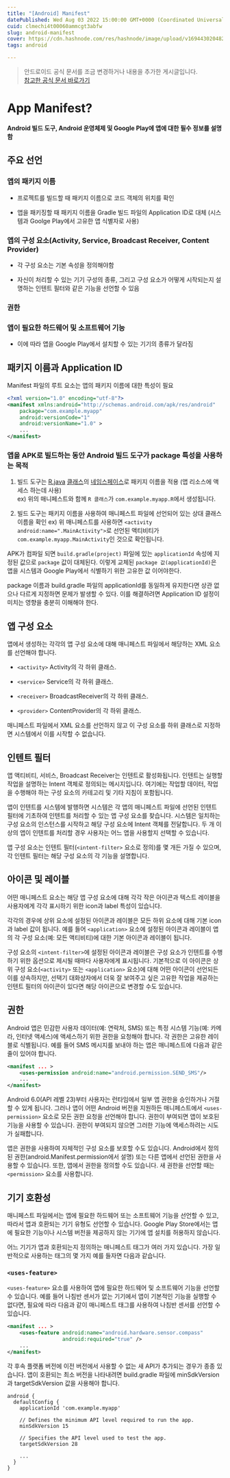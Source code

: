 ```yaml
---
title: "[Android] Manifest"
datePublished: Wed Aug 03 2022 15:00:00 GMT+0000 (Coordinated Universal Time)
cuid: clmechi4t00060ammcgt3abfw
slug: android-manifest
cover: https://cdn.hashnode.com/res/hashnode/image/upload/v1694430204827/d871f213-0b77-4447-9449-f9de2cd4b4f5.png
tags: android

---
```


> 안드로이드 공식 문서를 조금 변경하거나 내용을 추가한 게시글입니다.  
> [참고한 공식 문서 바로가기](https://developer.android.com/guide/topics/manifest/manifest-intro)

  

# App Manifest?

**Android 빌드 도구, Android 운영체제 및 Google Play에 앱에 대한 필수 정보를 설명함**

  

## 주요 선언

### 앱의 패키지 이름

* 프로젝트를 빌드할 때 패키지 이름으로 코드 객체의 위치를 확인
    
* 앱을 패키징할 때 패키지 이름을 Gradle 빌드 파일의 Application ID로 대체 (시스템과 Goolge Play에서 고유한 앱 식별자로 사용)
    

  

### 앱의 구성 요소(Activity, Service, Broadcast Receiver, Content Provider)

* 각 구성 요소는 기본 속성을 정의해야함
    
* 자신이 처리할 수 있는 기기 구성의 종류, 그리고 구성 요소가 어떻게 시작되는지 설명하는 인텐트 필터와 같은 기능을 선언할 수 있음
    

  

### 권한

  

### 앱이 필요한 하드웨어 및 소프트웨어 기능

* 이에 따라 앱을 Google Play에서 설치할 수 있는 기기의 종류가 달라짐
    

  
  

## 패키지 이름과 Application ID

Manifest 파일의 루트 요소는 앱의 패키지 이름에 대한 특성이 필요

```XML
<?xml version="1.0" encoding="utf-8"?>
<manifest xmlns:android="http://schemas.android.com/apk/res/android"
    package="com.example.myapp"
    android:versionCode="1"
    android:versionName="1.0" >
    ...
</manifest>
```

### 앱을 APK로 빌드하는 동안 Android 빌드 도구가 package 특성을 사용하는 목적

1. 빌드 도구는 [R.java](http://R.java) [클래스](https://curryyou.tistory.com/370)의 [네임스페이스](https://java119.tistory.com/65)로 패키지 이름을 적용 (앱 리소스에 액세스 하는데 사용)  
    ex) 위의 매니페스트와 함께 `R 클래스`가 `com.example.myapp.R`에서 생성됩니다.
    
2. 빌드 도구는 패키지 이름을 사용하여 매니페스트 파일에 선언되어 있는 상대 클래스 이름을 확인 ex) 위 매니페스트를 사용하면 `<activity android:name=".MainActivity">`로 선언된 액티비티가 `com.example.myapp.MainActivity`인 것으로 확인됩니다.
    

  

APK가 컴파일 되면 `build.gradle(project)` 파일에 있는 `applicationId` 속성에 지정된 값으로 `package` 값이 대체된다. 이렇게 교체된 `package 값(applicationId)`은 앱을 시스템과 Google Play에서 식별하기 위한 고유한 값 이어야한다.

package 이름과 build.gradle 파일의 applicationId를 동일하게 유지한다면 상관 없으나 다르게 지정하면 문제가 발생할 수 있다. 이를 해결하려면 Application ID 설정이 미치는 영향을 충분히 이해해야 한다.

  
  

## 앱 구성 요소

앱에서 생성하는 각각의 앱 구성 요소에 대해 매니페스트 파일에서 해당하는 XML 요소를 선언해야 합니다.

* `<activity>` Activity의 각 하위 클래스.
    
* `<service>` Service의 각 하위 클래스.
    
* `<receiver>` BroadcastReceiver의 각 하위 클래스.
    
* `<provider>` ContentProvider의 각 하위 클래스.
    

매니페스트 파일에서 XML 요소를 선언하지 않고 이 구성 요소를 하위 클래스로 지정하면 시스템에서 이를 시작할 수 없습니다.

  

## 인텐트 필터

앱 액티비티, 서비스, Broadcast Receiver는 인텐트로 활성화됩니다. 인텐트는 실행할 작업을 설명하는 Intent 객체로 정의되는 메시지입니다. 여기에는 작업할 데이터, 작업을 수행해야 하는 구성 요소의 카테고리 및 기타 지침이 포함됩니다.

앱이 인텐트를 시스템에 발행하면 시스템은 각 앱의 매니페스트 파일에 선언된 인텐트 필터에 기초하여 인텐트를 처리할 수 있는 앱 구성 요소를 찾습니다. 시스템은 일치하는 구성 요소의 인스턴스를 시작하고 해당 구성 요소에 Intent 객체를 전달합니다. 두 개 이상의 앱이 인텐트를 처리할 경우 사용자는 어느 앱을 사용할지 선택할 수 있습니다.

앱 구성 요소는 인텐트 필터(`<intent-filter>` 요소로 정의)를 몇 개든 가질 수 있으며, 각 인텐트 필터는 해당 구성 요소의 각 기능을 설명합니다.

  

## 아이콘 및 레이블

어떤 매니페스트 요소는 해당 앱 구성 요소에 대해 각각 작은 아이콘과 텍스트 레이블을 사용자에게 각각 표시하기 위한 icon과 label 특성이 있습니다.

각각의 경우에 상위 요소에 설정된 아이콘과 레이블은 모든 하위 요소에 대해 기본 icon과 label 값이 됩니다. 예를 들어 `<application>` 요소에 설정된 아이콘과 레이블이 앱의 각 구성 요소(예: 모든 액티비티)에 대한 기본 아이콘과 레이블이 됩니다.

구성 요소의 `<intent-filter>`에 설정된 아이콘과 레이블은 구성 요소가 인텐트를 수행하기 위한 옵션으로 제시될 때마다 사용자에게 표시됩니다. 기본적으로 이 아이콘은 상위 구성 요소(`<activity>` 또는 `<application>` 요소)에 대해 어떤 아이콘이 선언되든 이를 상속하지만, 선택기 대화상자에서 더욱 잘 보여주고 싶은 고유한 작업을 제공하는 인텐트 필터의 아이콘이 있다면 해당 아이콘으로 변경할 수도 있습니다.

  

## 권한

Android 앱은 민감한 사용자 데이터(예: 연락처, SMS) 또는 특정 시스템 기능(예: 카메라, 인터넷 액세스)에 액세스하기 위한 권한을 요청해야 합니다. 각 권한은 고유한 레이블로 식별됩니다. 예를 들어 SMS 메시지를 보내야 하는 앱은 매니페스트에 다음과 같은 줄이 있어야 합니다.

```XML
<manifest ... >
    <uses-permission android:name="android.permission.SEND_SMS"/>
    ...
</manifest>
```

Android 6.0(API 레벨 23)부터 사용자는 런타임에서 일부 앱 권한을 승인하거나 거절할 수 있게 됩니다. 그러나 앱이 어떤 Android 버전을 지원하든 매니페스트에서 `<uses-permission>` 요소로 모든 권한 요청을 선언해야 합니다. 권한이 부여되면 앱이 보호된 기능을 사용할 수 있습니다. 권한이 부여되지 않으면 그러한 기능에 액세스하려는 시도가 실패합니다.

앱은 권한을 사용하여 자체적인 구성 요소를 보호할 수도 있습니다. Android에서 정의된 권한(android.Manifest.permission에서 설명) 또는 다른 앱에서 선언된 권한을 사용할 수 있습니다. 또한, 앱에서 권한을 정의할 수도 있습니다. 새 권한을 선언할 때는 `<permission>` 요소를 사용합니다.

  

## 기기 호환성

매니페스트 파일에서는 앱에 필요한 하드웨어 또는 소프트웨어 기능을 선언할 수 있고, 따라서 앱과 호환되는 기기 유형도 선언할 수 있습니다. Google Play Store에서는 앱에 필요한 기능이나 시스템 버전을 제공하지 않는 기기에 앱 설치를 허용하지 않습니다.

어느 기기가 앱과 호환되는지 정의하는 매니페스트 태그가 여러 가지 있습니다. 가장 일반적으로 사용하는 태그의 몇 가지 예를 들자면 다음과 같습니다.

### `<uses-feature>`

`<uses-feature>` 요소를 사용하여 앱에 필요한 하드웨어 및 소프트웨어 기능을 선언할 수 있습니다. 예를 들어 나침반 센서가 없는 기기에서 앱이 기본적인 기능을 실행할 수 없다면, 필요에 따라 다음과 같이 매니페스트 태그를 사용하여 나침반 센서를 선언할 수 있습니다.

```XML
<manifest ... >
    <uses-feature android:name="android.hardware.sensor.compass"
                  android:required="true" />
    ...
</manifest>
```

각 후속 플랫폼 버전에 이전 버전에서 사용할 수 없는 새 API가 추가되는 경우가 종종 있습니다. 앱이 호환되는 최소 버전을 나타내려면 build.gradle 파일에 minSdkVersion과 targetSdkVersion 값을 사용해야 합니다.

```plaintext
android {
  defaultConfig {
    applicationId 'com.example.myapp'

    // Defines the minimum API level required to run the app.
    minSdkVersion 15

    // Specifies the API level used to test the app.
    targetSdkVersion 28

    ...
  }
}
```